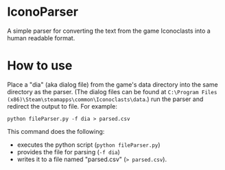 # IconoParser
A simple parser for converting the text from the game Iconoclasts into a human readable format.

# How to use
Place a "dia" (aka dialog file) from the game's data directory into the same directory as the parser. (The dialog files can be found at `C:\Program Files (x86)\Steam\steamapps\common\Iconoclasts\data`.) run the parser and redirect the output to file. For example:
```
python fileParser.py -f dia > parsed.csv
```
This command does the following:
- executes the python script (`python fileParser.py`) 
- provides the file for parsing (`-f dia`) 
- writes it to a file named "parsed.csv" (`> parsed.csv`).
